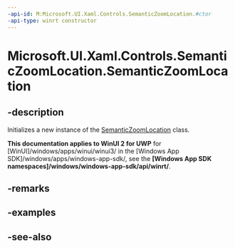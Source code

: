 ```yaml
---
-api-id: M:Microsoft.UI.Xaml.Controls.SemanticZoomLocation.#ctor
-api-type: winrt constructor
---
```


<!-- Method syntax
public SemanticZoomLocation()
-->

# Microsoft.UI.Xaml.Controls.SemanticZoomLocation.SemanticZoomLocation

## -description
Initializes a new instance of the [SemanticZoomLocation](semanticzoomlocation.md) class.

**This documentation applies to WinUI 2 for UWP** for [WinUI]/windows/apps/winui/winui3/ in the [Windows App SDK]/windows/apps/windows-app-sdk/, see the **[Windows App SDK namespaces]/windows/windows-app-sdk/api/winrt/**.

## -remarks

## -examples

## -see-also

